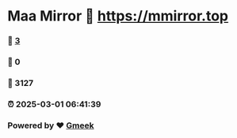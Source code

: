 # Maa Mirror :link: https://mmirror.top 
### :page_facing_up: [3](https://mmirror.top/tag.html) 
### :speech_balloon: 0 
### :hibiscus: 3127 
### :alarm_clock: 2025-03-01 06:41:39 
### Powered by :heart: [Gmeek](https://github.com/Meekdai/Gmeek)
